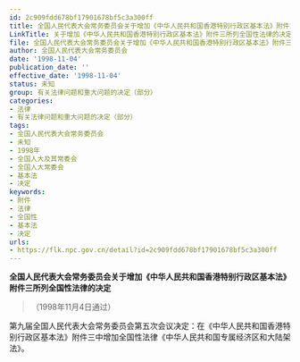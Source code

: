 ```yaml
---
id: 2c909fdd678bf17901678bf5c3a300ff
title: 全国人民代表大会常务委员会关于增加《中华人民共和国香港特别行政区基本法》附件三所列全国性法律的决定（1998）
LinkTitle: 关于增加《中华人民共和国香港特别行政区基本法》附件三所列全国性法律的决定（1998）
file: 全国人民代表大会常务委员会关于增加《中华人民共和国香港特别行政区基本法》附件三所列全国性法律的决定（1998）_2c909fdd678bf17901678bf5c3a300ff.docx
author: 全国人民代表大会常务委员会
date: '1998-11-04'
publication_date: ''
effective_date: '1998-11-04'
status: 未知
group: 有关法律问题和重大问题的决定（部分）
categories:
- 法律
- 有关法律问题和重大问题的决定（部分）
tags:
- 全国人民代表大会常务委员会
- 未知
- 1998年
- 全国人大及其常委会
- 全国人大常委会
- 基本法
- 决定
keywords:
- 附件
- 法律
- 全国性
- 基本法
- 决定
urls:
- https://flk.npc.gov.cn/detail?id=2c909fdd678bf17901678bf5c3a300ff
---
```


**全国人民代表大会常务委员会关于增加《中华人民共和国香港特别行政区基本法》附件三所列全国性法律的决定**

> （1998年11月4日通过）

第九届全国人民代表大会常务委员会第五次会议决定：在《中华人民共和国香港特别行政区基本法》附件三中增加全国性法律《中华人民共和国专属经济区和大陆架法》。
